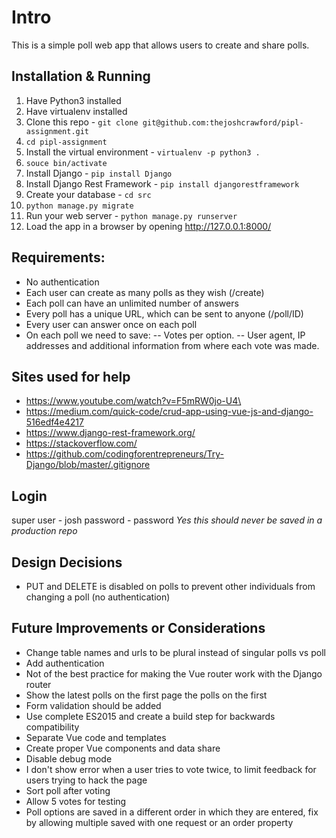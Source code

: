 # Intro

This is a simple poll web app that allows users to create and share polls.

## Installation & Running
1. Have Python3 installed
1. Have virtualenv installed
1. Clone this repo - `git clone git@github.com:thejoshcrawford/pipl-assignment.git`
1. `cd pipl-assignment`
1. Install the virtual environment - `virtualenv -p python3 .`
1. `souce bin/activate`
1. Install Django - `pip install Django`
1. Install Django Rest Framework - `pip install djangorestframework`
1. Create your database - `cd src`
1. `python manage.py migrate`
1. Run your web server - `python manage.py runserver`
1. Load the app in a browser by opening http://127.0.0.1:8000/

## Requirements:
- No authentication
- Each user can create as many polls as they wish (/create)
- Each poll can have an unlimited number of answers
- Every poll has a unique URL, which can be sent to anyone (/poll/ID)
- Every user can answer once on each poll
- On each poll we need to save:
-- Votes per option.
-- User agent, IP addresses and additional information from where each vote was
made.

## Sites used for help
- https://www.youtube.com/watch?v=F5mRW0jo-U4\
- https://medium.com/quick-code/crud-app-using-vue-js-and-django-516edf4e4217   
- https://www.django-rest-framework.org/
- https://stackoverflow.com/        
- https://github.com/codingforentrepreneurs/Try-Django/blob/master/.gitignore

## Login
super user - josh
password - password
*Yes this should never be saved in a production repo*

## Design Decisions
- PUT and DELETE is disabled on polls to prevent other individuals from changing a poll (no authentication) 

## Future Improvements or Considerations
- Change table names and urls to be plural instead of singular polls vs poll
- Add authentication
- Not of the best practice for making the Vue router work with the Django router
- Show the latest polls on the first page the polls on the first
- Form validation should be added
- Use complete ES2015 and create a build step for backwards compatibility
- Separate Vue code and templates
- Create proper Vue components and data share
- Disable debug mode
- I don't show error when a user tries to vote twice, to limit feedback for users trying to hack the page
- Sort poll after voting
- Allow 5 votes for testing
- Poll options are saved in a different order in which they are entered, fix by allowing multiple saved with one request or an order property
